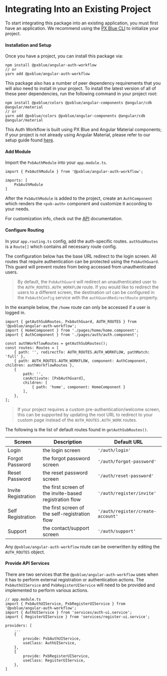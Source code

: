 # Integrating Into an Existing Project

To start integrating this package into an existing application, you must first have an application. We recommend using the [PX Blue CLI](https://www.npmjs.com/package/@pxblue/cli) to initialize your project. 

#### Installation and Setup

Once you have a project, you can install this package via:
```shell
npm install @pxblue/angular-auth-workflow
// or
yarn add @pxblue/angular-auth-workflow
```

This package also has a number of peer dependency requirements that you will also need to install in your project. To install the latest version of all of these peer dependencies, run the following command in your project root:
```
npm install @pxblue/colors @pxblue/angular-components @angular/cdk @angular/material 
// or
yarn add @pxblue/colors @pxblue/angular-components @angular/cdk @angular/material
```

This Auth Workflow is built using PX Blue and Angular Material components; if your project is not already using Angular Material, please refer to our setup guide found [here](https://pxblue.github.io/development/frameworks-web/angular). 


#### Add Module

Import the `PxbAuthModule` into your `app.module.ts`.

```
import { PxbAuthModule } from '@pxblue/angular-auth-workflow';

imports: [
    PxbAuthModule
]
```

After the `PxbAuthModule` is added to the project, create an `AuthComponent` which renders the `<pxb-auth>` component and customize it according to your needs.

For customization info, check out the [API]() documentation.


#### Configure Routing
In your `app.routing.ts` config, add the auth-specific routes. `authSubRoutes` is a `Route[]` which contains all necessary route config.

The configuration below has the base URL redirect to the login screen. 
All routes that require authentication can be protected using the `PxbAuthGuard`.  This guard will prevent routes from being accessed from unauthenticated users.  

> By default, the `PxbAuthGuard` will redirect an unauthenticated user to the `AUTH_ROUTES.AUTH_WORKFLOW` route. If you would like to redirect the users to a different screen, the destination url can be configured in the `PxbAuthConfig` service with the `authGuardRedirectRoute` property.

In the example below, the `/home` route can only be accessed if a user is logged in.

```
import { getAuthSubRoutes, PxbAuthGuard, AUTH_ROUTES } from '@pxblue/angular-auth-workflow';
import { HomeComponent } from './pages/home/home.component';
import { AuthComponent } from './pages/auth/auth.component';

const authWorkflowRoutes = getAuthSubRoutes();
const routes: Routes = [
    { path: '', redirectTo: AUTH_ROUTES.AUTH_WORKFLOW, pathMatch: 'full' },
    { path: AUTH_ROUTES.AUTH_WORKFLOW, component: AuthComponent, children: authWorkflowRoutes },
    {
        path: '',
        canActivate: [PxbAuthGuard],
        children: [
            { path: 'home', component: HomeComponent }
        ],
    },
];
```

> If your project requires a custom pre-authentication/welcome screen, this can be supported by updating the root URL to redirect to your custom page instead of the `AUTH_ROUTES.AUTH_WORK` routes. 



The following is the list of default routes found in `getAuthSubRoutes()`.  

| Screen              | Description                                            | Default URL                       | 
| ------------------- | ------------------------------------------------------ | --------------------------------- | 
| Login               | the login screen                                       | `'/auth/login'`                   |
| Forgot Password     | the forgot password screen                             | `'/auth/forgot-password'`         | 
| Reset Password      | the reset password screen                              | `'/auth/reset-password'`          |
| Invite Registration | the first screen of the invite-based registration flow | `'/auth/register/invite'`         | 
| Self Registration   | the first screen of the self-registration flow         | `'/auth/register/create-account'` |
| Support             | the contact/support screen                             | `'/auth/support'`                 |

Any `@pxblue/angular-auth-workflow` route can be overwritten by editing the `AUTH_ROUTES` object. 

#### Provide API Services

There are two services that the `@pxblue/angular-auth-workflow` uses when it has to perform external registration or authentication actions.
The `PxbAuthUIService` and `PxbRegisterUIService` will need to be provided and implemented to perform various actions.

```
// app.module.ts
import { PxbAuthUIService, PxbRegisterUIService } from '@pxblue/angular-auth-workflow';
import { AuthUIService } from 'services/auth-ui.service';
import { RegisterUIService } from 'services/register-ui.service';

providers: [
    ...
    {
        provide: PxbAuthUIService,
        useClass: AuthUIService,
    },
    {
        provide: PxbRegisterUIService,
        useClass: RegisterUIService,
    },
]
```
